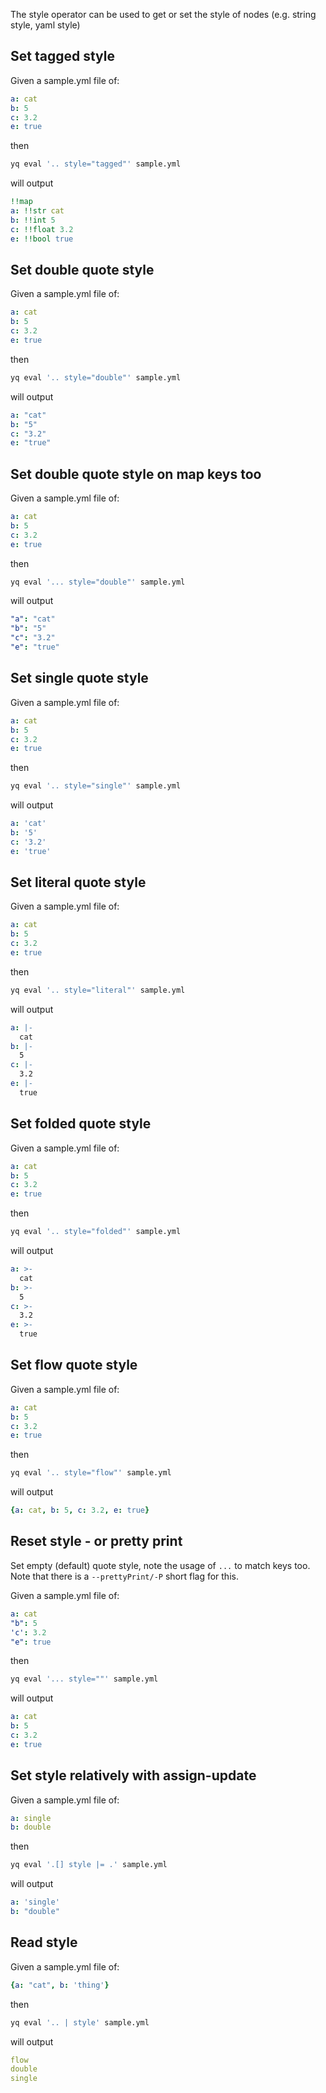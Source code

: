 The style operator can be used to get or set the style of nodes (e.g. string style, yaml style)
## Set tagged style
Given a sample.yml file of:
```yaml
a: cat
b: 5
c: 3.2
e: true
```
then
```bash
yq eval '.. style="tagged"' sample.yml
```
will output
```yaml
!!map
a: !!str cat
b: !!int 5
c: !!float 3.2
e: !!bool true
```

## Set double quote style
Given a sample.yml file of:
```yaml
a: cat
b: 5
c: 3.2
e: true
```
then
```bash
yq eval '.. style="double"' sample.yml
```
will output
```yaml
a: "cat"
b: "5"
c: "3.2"
e: "true"
```

## Set double quote style on map keys too
Given a sample.yml file of:
```yaml
a: cat
b: 5
c: 3.2
e: true
```
then
```bash
yq eval '... style="double"' sample.yml
```
will output
```yaml
"a": "cat"
"b": "5"
"c": "3.2"
"e": "true"
```

## Set single quote style
Given a sample.yml file of:
```yaml
a: cat
b: 5
c: 3.2
e: true
```
then
```bash
yq eval '.. style="single"' sample.yml
```
will output
```yaml
a: 'cat'
b: '5'
c: '3.2'
e: 'true'
```

## Set literal quote style
Given a sample.yml file of:
```yaml
a: cat
b: 5
c: 3.2
e: true
```
then
```bash
yq eval '.. style="literal"' sample.yml
```
will output
```yaml
a: |-
  cat
b: |-
  5
c: |-
  3.2
e: |-
  true
```

## Set folded quote style
Given a sample.yml file of:
```yaml
a: cat
b: 5
c: 3.2
e: true
```
then
```bash
yq eval '.. style="folded"' sample.yml
```
will output
```yaml
a: >-
  cat
b: >-
  5
c: >-
  3.2
e: >-
  true
```

## Set flow quote style
Given a sample.yml file of:
```yaml
a: cat
b: 5
c: 3.2
e: true
```
then
```bash
yq eval '.. style="flow"' sample.yml
```
will output
```yaml
{a: cat, b: 5, c: 3.2, e: true}
```

## Reset style - or pretty print
Set empty (default) quote style, note the usage of `...` to match keys too. Note that there is a `--prettyPrint/-P` short flag for this.

Given a sample.yml file of:
```yaml
a: cat
"b": 5
'c': 3.2
"e": true
```
then
```bash
yq eval '... style=""' sample.yml
```
will output
```yaml
a: cat
b: 5
c: 3.2
e: true
```

## Set style relatively with assign-update
Given a sample.yml file of:
```yaml
a: single
b: double
```
then
```bash
yq eval '.[] style |= .' sample.yml
```
will output
```yaml
a: 'single'
b: "double"
```

## Read style
Given a sample.yml file of:
```yaml
{a: "cat", b: 'thing'}
```
then
```bash
yq eval '.. | style' sample.yml
```
will output
```yaml
flow
double
single
```


